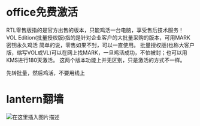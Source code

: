 # office免费激活

RTL零售版指的是官方出售的版本，只能鸡活一台电脑，享受售后技术服务！
VOL Edition(批量授权版)指的是针对企业客户的大批量采购的版本，可用MARK密钥永久鸡活 
简单的说，零售如果不封，可以一直使用。
批量授权版(也称大客户版，缩写VOL或VL)可以在网上找MARK，一旦鸡活成功，不怕被封；也可以用KMS进行180天激活。 
这两个版本功能上并无区别，只是激活的方式不一样。

先转批量，然后鸡活，不要用线上

# lantern翻墙

![在这里插入图片描述](https://img-blog.csdnimg.cn/20210129103752158.png?x-oss-process=image/watermark,type_ZmFuZ3poZW5naGVpdGk,shadow_10,text_aHR0cHM6Ly9ibG9nLmNzZG4ubmV0L3FxXzQyNDQyMzY5,size_16,color_FFFFFF,t_70)

